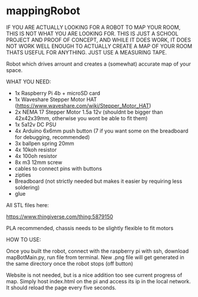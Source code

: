 # mappingRobot

IF YOU ARE ACTUALLY LOOKING FOR A ROBOT TO MAP YOUR ROOM, THIS IS NOT WHAT YOU ARE LOOKING FOR. THIS IS JUST A SCHOOL PROJECT AND PROOF OF CONCEPT, AND WHILE IT DOES WORK, IT DOES NOT WORK WELL ENOUGH TO ACTUALLY CREATE A MAP OF YOUR ROOM THATS USEFUL FOR ANYTHING. JUST USE A MEASURING TAPE.


Robot which drives arrount and creates a (somewhat) accurate map of your space. 


WHAT YOU NEED:
  
  - 1x Raspberry Pi 4b + microSD card
  - 1x Waveshare Stepper Motor HAT  (https://www.waveshare.com/wiki/Stepper_Motor_HAT)
  - 2x NEMA 17 Stepper Motor 1.5a 12v (shouldnt be bigger than 42x42x39mm, otherwise you wont be able to fit them)
  - 1x 5a12v DC PSU
  - 4x Arduino 6x6mm push button    (7 if you want some on the breadboard for debugging, recommended)
  - 3x ballpen spring 20mm
  - 4x 10koh resistor
  - 4x 100oh resistor
  - 8x m3 12mm screw
  - cables to connect pins with buttons
  - zipties
  - Breadboard (not strictly needed but makes it easier by requiring less soldering)
  - glue
  
  All STL files here:
  
  https://www.thingiverse.com/thing:5879150
  
  PLA recommended, chassis needs to be slightly flexible to fit motors
  
  
HOW TO USE:
  
  Once you built the robot, connect with the raspberry pi with ssh, download mapBotMain.py, run file from terminal. New .png file will get generated in the
  same directory once the robot stops (off button)
  
  Website is not needed, but is a nice addition too see current progress of map. Simply host index.html on the pi and access its ip in the local network. It
  should reload the page every five seconds.
